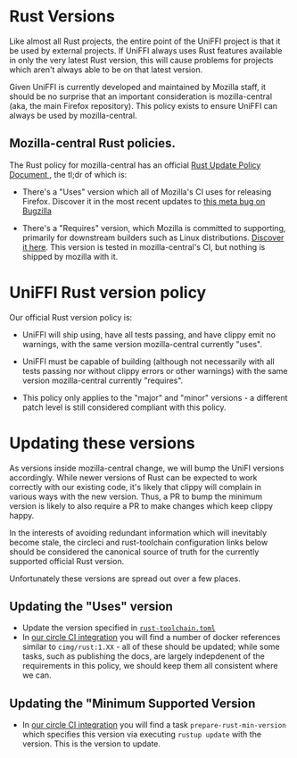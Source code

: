 # Rust Versions

Like almost all Rust projects, the entire point of the UniFFI project is that
it be used by external projects. If UniFFI always uses Rust features available
in only the very latest Rust version, this will cause problems for projects
which aren't always able to be on that latest version.

Given UniFFI is currently developed and maintained by Mozilla staff, it should
be no surprise that an important consideration is mozilla-central (aka, the
main Firefox repository). This policy exists to ensure UniFFI can always be
used by mozilla-central.

## Mozilla-central Rust policies.

The Rust policy for mozilla-central has an official
[Rust Update Policy Document
](https://firefox-source-docs.mozilla.org/writing-rust-code/update-policy.html),
the tl;dr of which is:

* There's a "Uses" version which all of Mozilla's CI uses for releasing Firefox.
  Discover it in the most recent updates to [this meta bug on Bugzilla](https://bugzilla.mozilla.org/show_bug.cgi?id=1504858)

* There's a "Requires" version, which Mozilla is committed to supporting,
  primarily for downstream builders such as Linux distributions.
  [Discover it here](https://searchfox.org/mozilla-central/search?q=MINIMUM_RUST_VERSION&path=python/mozboot/mozboot/util.py). This version is tested in mozilla-central's CI,
  but nothing is shipped by mozilla with it.

# UniFFI Rust version policy

Our official Rust version policy is:

* UniFFI will ship using, have all tests passing, and have clippy emit no
  warnings, with the same version mozilla-central currently "uses".

* UniFFI must be capable of building (although not necessarily with all tests
  passing nor without clippy errors or other warnings) with the same version
  mozilla-central currently "requires".

* This policy only applies to the "major" and "minor" versions - a different
  patch level is still considered compliant with this policy.

# Updating these versions

As versions inside mozilla-central change, we will bump the UniFI versions
accordingly. While newer versions of Rust can be expected to work correctly
with our existing code, it's likely that clippy will complain in various ways
with the new version. Thus, a PR to bump the minimum version is likely to also
require a PR to make changes which keep clippy happy.

In the interests of avoiding redundant information which will inevitably
become stale, the circleci and rust-toolchain configuration links below
should be considered the canonical source of truth for the currently supported
official Rust version.

Unfortunately these versions are spread out over a few places.

## Updating the "Uses" version

* Update the version specified in [`rust-toolchain.toml`](https://github.com/mozilla/uniffi-rs/blob/main/rust-toolchain.toml)
* In [our circle CI integration](https://github.com/mozilla/uniffi-rs/blob/main/.circleci/config.yml)
  you will find a number of docker references similar to `cimg/rust:1.XX` - all of these
  should be updated; while some tasks, such as publishing the docs, are largely indepdenent of
  the requirements in this policy, we should keep them all consistent where we can.

## Updating the "Minimum Supported Version

* In [our circle CI integration](https://github.com/mozilla/uniffi-rs/blob/main/.circleci/config.yml)
  you will find a task `prepare-rust-min-version` which specifies this version via executing
  `rustup update` with the version. This is the version to update.
